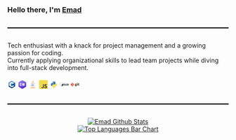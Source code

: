 ### Hello there, I'm <a href="https://github.com/emadram">Emad</a>
<hr style="margin: 30px 0; border: 1px solid #444;">

Tech enthusiast with a knack for project management and a growing passion for coding.  
Currently applying organizational skills to lead team projects while diving into full-stack development.

<div align="left" style="margin-top: 20px;">
  <code><img height="20" alt="C" src="https://raw.githubusercontent.com/github/explore/main/topics/c/c.png"></code>
  <code><img height="20" alt="C#" src="https://raw.githubusercontent.com/github/explore/main/topics/csharp/csharp.png"></code>
  <code><img height="20" alt="Java" src="https://raw.githubusercontent.com/github/explore/main/topics/java/java.png"></code>
  <code><img height="20" alt="JavaScript" src="https://raw.githubusercontent.com/github/explore/80688e429a7d4ef2fca1e82350fe8e3517d3494d/topics/javascript/javascript.png"></code>
  <code><img height="20" alt="Python" src="https://raw.githubusercontent.com/github/explore/main/topics/python/python.png"></code>
  <code><img height="20" alt="Bash" src="https://raw.githubusercontent.com/github/explore/main/topics/bash/bash.png"></code>
  <code><img height="20" alt="Git" src="https://raw.githubusercontent.com/github/explore/main/topics/git/git.png"></code>
</div>

<hr style="margin: 30px 0; border: 1px solid #444;">

<div align="center" style="display: flex; flex-wrap: wrap; justify-content: center; gap: 20px;">
  <a href="https://github.com/emadram">
<img src="https://github-readme-stats.vercel.app/api?username=emadram&include_all_commits=true&count_private=true&show_icons=true&line_height=20&title_color=00BFFF&icon_color=00BFFF&text_color=B0E0E6&bg_color=0,000000,1E2A3A" alt="Emad Github Stats"/>
  </a>
</div>

<div align="center">
  <a href="https://github.com/emadram">
    <img src="https://github-readme-stats.vercel.app/api/top-langs/?username=emadram&layout=compact&include_forks=true&title_color=00BFFF&icon_color=00BFFF&text_color=B0E0E6&bg_color=0,000000,1E2A3A" alt="Top Languages Bar Chart"/>
  </a>
</div>

